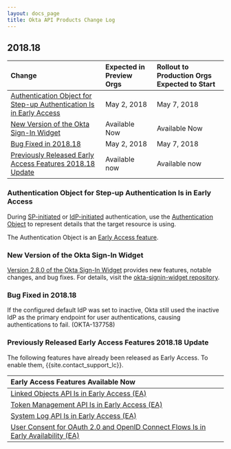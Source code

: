```yaml
---
layout: docs_page
title: Okta API Products Change Log
---
```


## 2018.18

| Change | Expected in Preview Orgs | Rollout to Production Orgs Expected to Start |
| :---------- | :--------------------------------- | :----------------------------------------------------------- |
| [Authentication Object for Step-up Authentication Is in Early Access](#authentication-object-for-step-up-authentication-is-in-early-access) | May 2, 2018 | May 7, 2018 |
| [New Version of the Okta Sign-In Widget](#new-version-of-the-okta-sign-in-widget) | Available Now | Available Now |
| [Bug Fixed in 2018.18](#bug-fixed-in-201818) | May 2, 2018 | May 7, 2018 |
| [Previously Released Early Access Features 2018.18 Update](#previously-released-early-access-features-201818-update) | Available now | Available now |

### Authentication Object for Step-up Authentication Is in Early Access

During [SP-initiated](/docs/api/resources/authn#sp-initiated-step-up-authentication) or [IdP-initiated](/docs/api/resources/authn#idp-initiated-step-up-authentication) authentication, use the [Authentication Object](/docs/api/resources/authn#authentication-object) to represent details that the target resource is using.

The Authentication Object is an [Early Access feature](/docs/api/getting_started/releases-at-okta).

### New Version of the Okta Sign-In Widget

[Version 2.8.0 of the Okta Sign-In Widget](https://www.npmjs.com/package/@okta/okta-signin-widget) provides new features, notable changes, and bug fixes. For details, visit the [okta-signin-widget repository](https://github.com/okta/okta-signin-widget/releases/tag/okta-signin-widget-2.8.0).


### Bug Fixed in 2018.18

If the configured default IdP was set to inactive, Okta still used the inactive IdP as the primary endpoint for user authentications, causing authentications to fail. (OKTA-137758)

### Previously Released Early Access Features 2018.18 Update

The following features have already been released as Early Access. To enable them, {{site.contact_support_lc}}.

| Early Access Features Available Now
| :------------------------------------------------- |
| [Linked Objects API Is in Early Access (EA)](#linked-objects-api-in-early-access-ea) |
| [Token Management API Is in Early Access (EA)](#token-management-api-is-in-early-access-ea) |
| [System Log API Is in Early Access (EA)](#system-log-api-is-in-early-access-ea) |
| [User Consent for OAuth 2.0 and OpenID Connect Flows Is in Early Availability (EA)](#user-consent-for-oauth-20-and-openid-connect-flows-in-early-availability-ea) |
